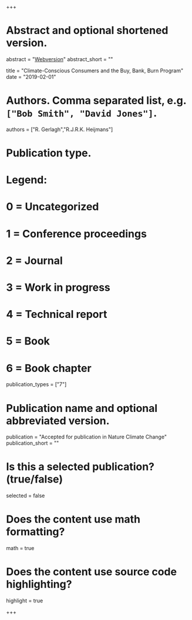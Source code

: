 +++
# Abstract and optional shortened version.
abstract = "[Webversion](https://www.nature.com/articles/s41558-019-0482-0.epdf?author_access_token=cLnbfPP-6HiGGH1AKi6cadRgN0jAjWel9jnR3ZoTv0MY1SndHPiqaDEhtnPNdSCulNqf6icFPnWFgEaKdZByIgHhFIrZ-DTWTb3_qEsHpLPLwSjwa30ypN8dCoSRi8dr9LAhHWFWFmu1gDO-G1XjEg%3D%3D)"
abstract_short = ""

title = "Climate-Conscious Consumers and the Buy, Bank, Burn Program"
date = "2019-02-01"

# Authors. Comma separated list, e.g. `["Bob Smith", "David Jones"]`.
authors = ["R. Gerlagh","R.J.R.K. Heijmans"]
# Publication type.
# Legend:
# 0 = Uncategorized
# 1 = Conference proceedings
# 2 = Journal
# 3 = Work in progress
# 4 = Technical report
# 5 = Book
# 6 = Book chapter
publication_types = ["7"]

# Publication name and optional abbreviated version.
publication = "Accepted for publication in Nature Climate Change"
publication_short = ""

# Is this a selected publication? (true/false)
selected = false


# Does the content use math formatting?
math = true

# Does the content use source code highlighting?
highlight = true

+++
